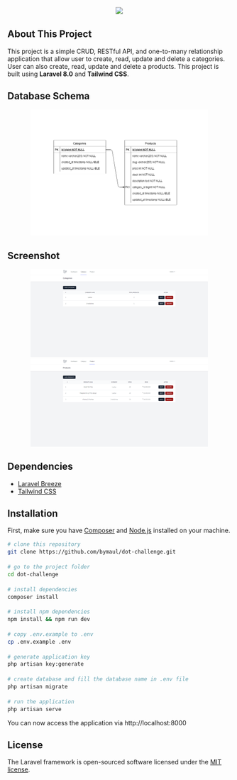 <p align="center"><a href="https://laravel.com" target="_blank"><img src="https://raw.githubusercontent.com/laravel/art/master/logo-lockup/5%20SVG/2%20CMYK/1%20Full%20Color/laravel-logolockup-cmyk-red.svg" width="400"></a></p>

## About This Project

This project is a simple CRUD, RESTful API, and one-to-many relationship application that allow user to create, read, update and delete a categories. User can also create, read, update and delete a products. This project is built using **Laravel 8.0** and **Tailwind CSS**.

## Database Schema

<p align='center'>
<img loading="lazy" src="./database_schema.png" alt="Database Schema" width='400px'>
</p>

## Screenshot

<p align='center'>
<img loading="lazy" src="./categories-page.png" alt="Categories Page" width='400px'>
<img loading="lazy" src="./products-page.png" alt="Products Page" width='400px'>
</p>

## Dependencies

-   [Laravel Breeze](https://github.com/laravel/breeze)
-   [Tailwind CSS](https://tailwindcss.com/)

## Installation

First, make sure you have [Composer](https://getcomposer.org/) and [Node.js](https://nodejs.org/en/) installed on your machine.

```bash
# clone this repository
git clone https://github.com/bymaul/dot-challenge.git

# go to the project folder
cd dot-challenge

# install dependencies
composer install

# install npm dependencies
npm install && npm run dev

# copy .env.example to .env
cp .env.example .env

# generate application key
php artisan key:generate

# create database and fill the database name in .env file
php artisan migrate

# run the application
php artisan serve
```

You can now access the application via http://localhost:8000

## License

The Laravel framework is open-sourced software licensed under the [MIT license](https://opensource.org/licenses/MIT).
